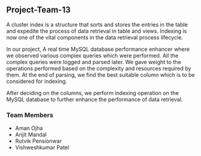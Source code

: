 ## Project-Team-13

A cluster index is a structure that sorts and stores the entries in the table and expedite the process of data retrieval in table and views. Indexing is now one of the vital components in the data retrieval process lifecycle.

In our project, A real time MySQL database performance enhancer where we observed various complex queries which were performed. All the complex queries were logged and parsed later. We gave weight to the operations performed based on the complexity and resources required by them. At the end of parsing, we find the best suitable column which is to be considered for indexing.
 
After deciding on the columns, we perform indexing operation on the MySQL database to further enhance the performance of data retrieval.
  


### Team Members

* Aman Ojha
* Arijit Mandal
* Rutvik Pensionwar
* Vishweshkumar Patel
